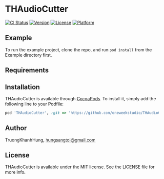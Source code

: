 # THAudioCutter

[![CI Status](https://img.shields.io/travis/oneweekstudio/THAudioCutter.svg?style=flat)](https://travis-ci.org/oneweekstudio/THAudioCutter)
[![Version](https://img.shields.io/cocoapods/v/THAudioCutter.svg?style=flat)](https://cocoapods.org/pods/THAudioCutter)
[![License](https://img.shields.io/cocoapods/l/THAudioCutter.svg?style=flat)](https://cocoapods.org/pods/THAudioCutter)
[![Platform](https://img.shields.io/cocoapods/p/THAudioCutter.svg?style=flat)](https://cocoapods.org/pods/THAudioCutter)

## Example

To run the example project, clone the repo, and run `pod install` from the Example directory first.

## Requirements

## Installation

THAudioCutter is available through [CocoaPods](https://cocoapods.org). To install
it, simply add the following line to your Podfile:

```ruby
pod 'THAudioCutter', :git => 'https://github.com/oneweekstudio/THAudioCutter.git'
```

## Author

TruongKhanhHung, hungsangtoi@gmail.com

## License

THAudioCutter is available under the MIT license. See the LICENSE file for more info.
